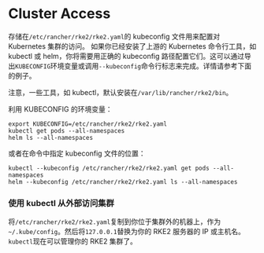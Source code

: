 # Cluster Access

存储在`/etc/rancher/rke2/rke2.yaml`的 kubeconfig 文件用来配置对 Kubernetes 集群的访问。 如果你已经安装了上游的 Kubernetes 命令行工具，如 kubectl 或 helm，你将需要用正确的 kubeconfig 路径配置它们。这可以通过导出`KUBECONFIG`环境变量或调用`--kubeconfig`命令行标志来完成。详情请参考下面的例子。

注意，一些工具，如 kubectl，默认安装在`/var/lib/rancher/rke2/bin`。

利用 KUBECONFIG 的环境变量：

```
export KUBECONFIG=/etc/rancher/rke2/rke2.yaml
kubectl get pods --all-namespaces
helm ls --all-namespaces
```

或者在命令中指定 kubeconfig 文件的位置：

```
kubectl --kubeconfig /etc/rancher/rke2/rke2.yaml get pods --all-namespaces
helm --kubeconfig /etc/rancher/rke2/rke2.yaml ls --all-namespaces
```

### 使用 kubectl 从外部访问集群

将`/etc/rancher/rke2/rke2.yaml`复制到你位于集群外的机器上，作为`~/.kube/config`。然后将`127.0.0.1`替换为你的 RKE2 服务器的 IP 或主机名。`kubectl`现在可以管理你的 RKE2 集群了。
